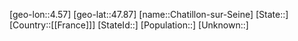 ﻿---
location: [47.87,4.57]
type: City
tags:
- geo/City


SpocWebEntityId: 29561
isDeleted: false
confidential: public

---
[geo-lon::4.57]
[geo-lat::47.87]
[name::Chatillon-sur-Seine]
[State::]
[Country::[[France]]]
[StateId::]
[Population::]
[Unknown::]

